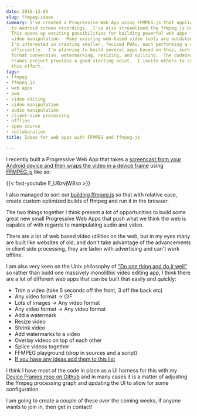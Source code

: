```yaml
---
date: 2016-12-05
slug: ffmpeg-ideas
summary: I've created a Progressive Web App using FFMPEG.js that applies device frames
  to Android screen recordings.  I've also streamlined the ffmpeg.js build process.
  This opens up exciting possibilities for building powerful web apps for audio and
  video manipulation.  Many existing web-based video tools are outdated and ad-heavy.
  I'm interested in creating smaller, focused PWAs, each performing a specific task
  efficiently.  I'm planning to build several apps based on this, such as video trimming,
  format conversion, watermarking, resizing, and splicing.  The codebase from my Device
  Frames project provides a good starting point.  I invite others to collaborate on
  this effort.
tags:
- ffmpeg
- ffmpeg.js
- web apps
- pwa
- video editing
- video manipulation
- audio manipulation
- client-side processing
- offline
- open source
- collaboration
title: Ideas for web apps with FFMPEG and ffmpeg.js

---
```


I recently built a Progressive Web App that takes a [screencast from your
Android device and then wraps the video in a device
frame](https://paulkinlan.github.io/deviceframe.es/) using [FFMPEG.js](https://github.com/Kagami/ffmpeg.js) like so:

{{< fast-youtube E_U6zvjW8so >}}
 
I also managed to sort out [building ffmpeg.js](https://paul.kinlan.me/building-ffmpeg.js/) 
so that with relative ease, create custom optimized builds of ffmpeg and run it
in the browser.

The two things together I think present a lot of opportunities to build some 
great new small Progressive Web Apps that push what we think the web is capable
of with regards to manipulating audio and video. 

There are a lot of web based video utilities on the web, but in my eyes many
are built like websites of old, and don't take advantage of the advancements in
client side processing, they are laden with advertising and can't work offline.

I am also very keen on the Unix philosophy of ["Do one thing and do it
well"](https://en.wikipedia.org/wiki/Unix_philosophy#Do_One_Thing_and_Do_It_Well)
so rather than build one massively monolithic video editing app, I think there
are a lot of different web apps that can be built that easily and quickly:

* Trim a video (take 5 seconds off the front, 3 off the back etc)
* Any video format -> GIF
* Lots of images -> Any video format
* Any video format -> Any video format
* Add a watermark
* Resize video
* Shrink video
* Add watermarks to a video
* Overlay videos on top of each other
* Splice videos together
* FFMPEG playground (drop in sources and a script)
* [If you have any ideas add them to this list](https://github.com/PaulKinlan/paul.kinlan.me/edit/master/content/2016-12-05-ffmpeg-ideas.markdown)

I think I have most of the code in place as a UI harness for this with my
[Device Frames repo on Github](https://github.com/PaulKinlan/deviceframe.es) and
in many cases it is a matter of adjusting the ffmpeg processing graph and
updating the UI to allow for some configuration.

I am going to create a couple of these over the coming weeks, if anyone wants to
join in, then get in contact!